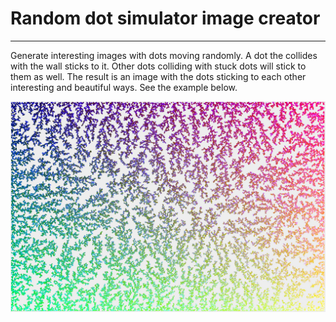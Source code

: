 # Random dot simulator image creator
---

Generate interesting images with dots moving randomly.
A dot the collides with the wall sticks to it. Other dots colliding with stuck dots will stick to them as well.
The result is an image with the dots sticking to each other interesting and beautiful ways. See the example below.

![Random dot image](docs/example_image_1.jpg)